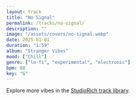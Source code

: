 ```yaml
---
layout: track
title: "No Signal"
permalink: /tracks/no-signal/
description: ""
image: "/assets/covers/no-signal.webp"
date: 2025-01-01
duration: "1:59"
album: "Stranger Vibes"
mood: ["Chill"]
genre: ["lo-fi", "experimental", "electronic"]
bpm: 88
key: "G"
---
```


Explore more vibes in the [StudioRich track library](/tracks/).
